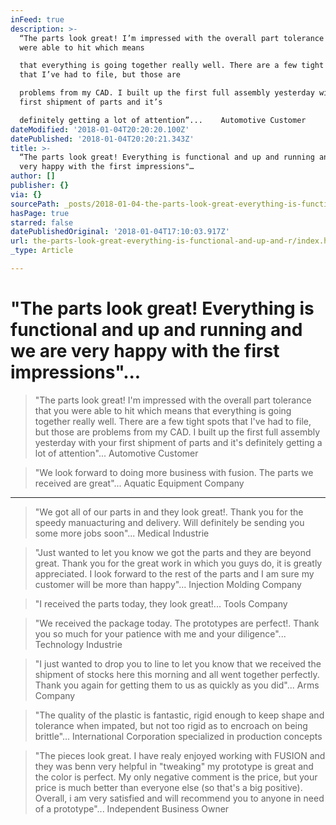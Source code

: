 ```yaml
---
inFeed: true
description: >-
  “The parts look great! I’m impressed with the overall part tolerance that you
  were able to hit which means

  that everything is going together really well. There are a few tight spots
  that I’ve had to file, but those are

  problems from my CAD. I built up the first full assembly yesterday with your
  first shipment of parts and it’s

  definitely getting a lot of attention”...    Automotive Customer
dateModified: '2018-01-04T20:20:20.100Z'
datePublished: '2018-01-04T20:20:21.343Z'
title: >-
  “The parts look great! Everything is functional and up and running and we are
  very happy with the first impressions"…
author: []
publisher: {}
via: {}
sourcePath: _posts/2018-01-04-the-parts-look-great-everything-is-functional-and-up-and.md
hasPage: true
starred: false
datePublishedOriginal: '2018-01-04T17:10:03.917Z'
url: the-parts-look-great-everything-is-functional-and-up-and-r/index.html
_type: Article

---
```

# "The parts look great! Everything is functional and up and running and we are very happy with the first impressions"...

> "The parts look great! I'm impressed with the overall part tolerance that you were able to hit which means
> that everything is going together really well. There are a few tight spots that I've had to file, but those are
> problems from my CAD. I built up the first full assembly yesterday with your first shipment of parts and it's
> definitely getting a lot of attention"... Automotive Customer

> "We look forward to doing more business with fusion. The parts we received are great"... Aquatic Equipment Company

---

> "We got all of our parts in and they look great!. Thank you for the speedy manuacturing and delivery. Will definitely be sending you some more jobs soon"... Medical Industrie

> "Just wanted to let you know we got the parts and they are beyond great. Thank you for the great work
> in which you guys do, it is greatly appreciated. I look forward to the rest of the parts and I am sure my
> customer will be more than happy"... Injection Molding Company

> "I received the parts today, they look great!... Tools Company

> "We received the package today. The prototypes are perfect!. Thank you so much for your patience with me and your diligence"... Technology Industrie

> "I just wanted to drop you to line to let you know that we received the shipment of stocks here this morning and all
> went together perfectly. Thank you again for getting them to us as quickly as you did"... Arms Company

> "The quality of the plastic is fantastic, rigid enough to keep shape and tolerance when impated, but not too rigid as to encroach on being brittle"... International Corporation specialized in production concepts

> "The pieces look great. I have realy enjoyed working with FUSION and they was benn very helpful in "tweaking" my prototype is great and the color is perfect. My only negative comment is the price, but your price is much better than everyone else (so that's a big positive). Overall, i am very satisfied and will recommend you to anyone in need of a prototype"... Independent Business Owner